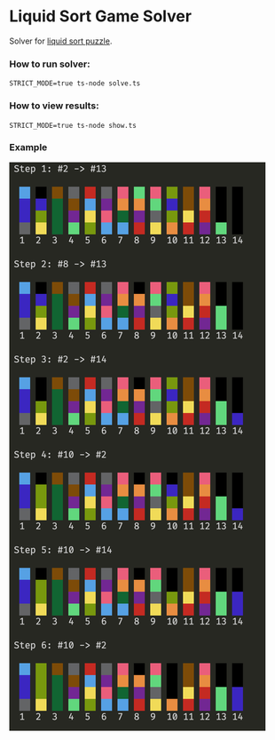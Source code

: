 # Liquid Sort Game Solver

Solver for [liquid sort puzzle](https://apps.apple.com/in/app/sortpuz-water-puzzles-games/id1560298214).

### How to run solver:

```
STRICT_MODE=true ts-node solve.ts
```

### How to view results:

```
STRICT_MODE=true ts-node show.ts
```

### Example

![](./docs/example.png)
